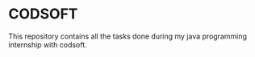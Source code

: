 # CODSOFT
This repository contains all the tasks done during my java programming internship with codsoft.
